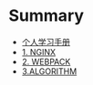 # Summary

* [个人学习手册](README.md)
* [1. NGINX](/books/nginx/NGINX.md)
    <!-- * [1.1 nginx 配置](/books/nginx/NGINX_CONF.md)
    * [1.2 nginx Q&A](/books/nginx/NGINX_QUESTION.md) -->
* [2. WEBPACK](/books/webpack/WEBPACK.md)
    <!-- * [2.1 webpack 配置](/books/webpack/WEBPACK_CONF.md)
    * [2.2 webpack Q&A](/books/webpack/WEBPACK_QUESTION.md) -->
* [3.ALGORITHM](/books/algorithm/README.md)
    <!-- * [dp](/books/algorithm/dp/index.md)
    * [贪心](/books/algorithm/贪心/index.md)
    * [二分](/books/algorithm/二分/index.md)
    * [回溯](/books/algorithm/回溯/index.md)
    * [排序](/books/algorithm/排序/index.md)
    * [并查集](/books/algorithm/并查集/index.md)
    * [拓扑排序](/books/algorithm/拓扑排序/index.md)
    * [位运算](/books/algorithm/位运算/index.md)
    * [双指针](/books/algorithm/双指针/index.md)
    * [矩阵](/books/algorithm/矩阵/index.md)
    * [二叉树](/books/algorithm/二叉树/index.md)
    * [哈希表](/books/algorithm/哈希表/index.md)
    * [栈队列](/books/algorithm/栈队列/index.md)
    * [链表](/books/algorithm/链表/index.md)
    * [字符串](/books/algorithm/字符串/index.md) -->